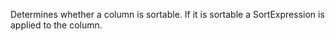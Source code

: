 ﻿Determines whether a column is sortable. If it is sortable a SortExpression is applied to the column.